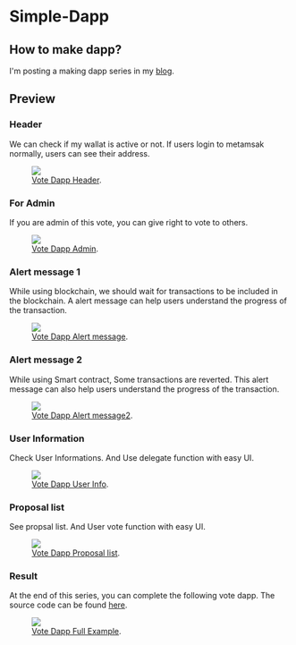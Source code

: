 # Simple-Dapp

## How to make dapp?

I'm posting a making dapp series in my [blog](https://x2ever.github.io/).

## Preview

### Header

We can check if my wallat is active or not. If users login to metamsak normally, users can see their address.

<figure>
	<a href="https://x2ever.github.io//vote.html"><img src="https://x2ever.github.io//images/vote_dapp_header.png"></a>
	<figcaption><a href="{{ site.url }}/vote.html" title="Vote Dapp Header">Vote Dapp Header</a>.</figcaption>
</figure>

### For Admin

If you are admin of this vote, you can give right to vote to others.

<figure>
	<a href="https://x2ever.github.io//vote.html"><img src="https://x2ever.github.io//images/vote_dapp_admin.png"></a>
	<figcaption><a href="https://x2ever.github.io//vote.html" title="Vote Dapp Admin">Vote Dapp Admin</a>.</figcaption>
</figure>

### Alert message 1

While using blockchain, we should wait for transactions to be included in the blockchain. A alert message can help users understand the progress of the transaction.

<figure>
	<a href="https://x2ever.github.io//vote.html"><img src="https://x2ever.github.io//images/vote_dapp_alert.png"></a>
	<figcaption><a href="{{ site.url }}/vote.html" title="Vote Dapp Alert message">Vote Dapp Alert message</a>.</figcaption>
</figure>

### Alert message 2

While using Smart contract, Some transactions are reverted. This alert message can also help users understand the progress of the transaction.

<figure>
	<a href="https://x2ever.github.io//vote.html"><img src="https://x2ever.github.io//images/vote_dapp_alert2.png"></a>
	<figcaption><a href="https://x2ever.github.io//vote.html" title="Vote Dapp Alert messagee">Vote Dapp Alert message2</a>.</figcaption>
</figure>

### User Information

Check User Informations. And Use delegate function with easy UI.

<figure>
	<a href="https://x2ever.github.io//vote.html"><img src="https://x2ever.github.io//images/vote_dapp_user.png"></a>
	<figcaption><a href="https://x2ever.github.io//vote.html" title="Vote Dapp User Info">Vote Dapp User Info</a>.</figcaption>
</figure>

### Proposal list

See propsal list. And User vote function with easy UI.

<figure>
	<a href="https://x2ever.github.io//vote.html"><img src="https://x2ever.github.io//images/vote_dapp_proposals.png"></a>
	<figcaption><a href="https://x2ever.github.io//vote.html" title="Vote Dapp Proposal list">Vote Dapp Proposal list</a>.</figcaption>
</figure>

### Result

At the end of this series, you can complete the following vote dapp. The source code can be found [here](https://github.com/x2ever/x2ever.github.io/vote.html).

<figure>
	<a href="https://x2ever.github.io//vote.html"><img src="https://x2ever.github.io//images/vote_dapp_capture.png"></a>
	<figcaption><a href="https://x2ever.github.io//vote.html" title="Vote Dapp Example">Vote Dapp Full Example</a>.</figcaption>
</figure>
